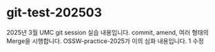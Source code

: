 # git-test-202503
2025년 3월 UMC git session 실습 내용입니다. commit, amend, 여러 형태의 Merge을 시행합니다. OSSW-practice-2025가 이의 심화 내용입니다.
1 수정
